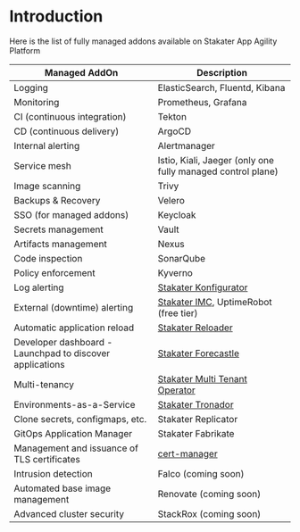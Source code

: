 # Introduction

Here is the list of fully managed addons available on Stakater App Agility Platform

Managed AddOn |	Description
--- | --- 
Logging |	ElasticSearch, Fluentd, Kibana
Monitoring | Prometheus, Grafana
CI (continuous integration) | Tekton
CD (continuous delivery) | ArgoCD
Internal alerting | Alertmanager
Service mesh | Istio, Kiali, Jaeger (only one fully managed control plane)
Image scanning | Trivy
Backups & Recovery | Velero
SSO (for managed addons) | Keycloak
Secrets management | Vault
Artifacts management | Nexus
Code inspection | SonarQube
Policy enforcement | Kyverno
Log alerting | [Stakater Konfigurator](https://github.com/stakater/Konfigurator)
External (downtime) alerting | [Stakater IMC](https://github.com/stakater/IngressMonitorController), UptimeRobot (free tier)
Automatic application reload | [Stakater Reloader](https://github.com/stakater/Reloader)
Developer dashboard - Launchpad to discover applications | [Stakater Forecastle](https://github.com/stakater/Forecastle)
Multi-tenancy | [Stakater Multi Tenant Operator](../multi-tenant-operator/overview.md)
Environments-as-a-Service | [Stakater Tronador](../tronador/overview.md)
Clone secrets, configmaps, etc. | Stakater Replicator
GitOps Application Manager | Stakater Fabrikate
Management and issuance of TLS certificates | [cert-manager](https://github.com/jetstack/cert-manager)
Intrusion detection | Falco (coming soon)
Automated base image management | Renovate (coming soon)
Advanced cluster security | StackRox (coming soon)

